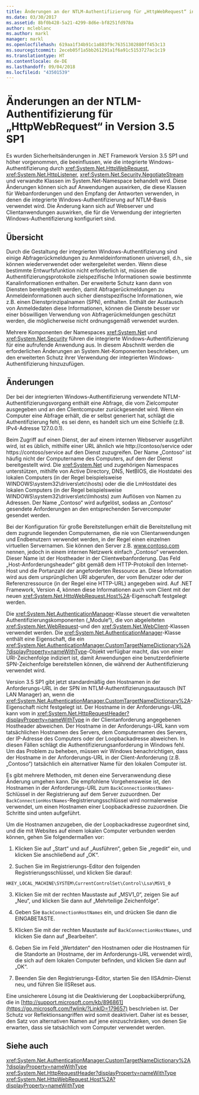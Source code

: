 ```yaml
---
title: Änderungen an der NTLM-Authentifizierung für „HttpWebRequest“ in Version 3.5 SP1
ms.date: 03/30/2017
ms.assetid: 8bf0b428-5a21-4299-8d6e-bf8251fd978a
author: mcleblanc
ms.author: markl
manager: markl
ms.openlocfilehash: 619aa1f34b91c1a883f9c76351302880ff453c13
ms.sourcegitcommit: 2eceb05f1a5bb261291a1f6a91c5153727ac1c19
ms.translationtype: HT
ms.contentlocale: de-DE
ms.lasthandoff: 09/04/2018
ms.locfileid: "43501539"
---
```

# <a name="changes-to-ntlm-authentication-for-httpwebrequest-in-version-35-sp1"></a>Änderungen an der NTLM-Authentifizierung für „HttpWebRequest“ in Version 3.5 SP1
Es wurden Sicherheitsänderungen in .NET Framework Version 3.5 SP1 und höher vorgenommen, die beeinflussen, wie die integrierte Windows-Authentifizierung durch <xref:System.Net.HttpWebRequest>, <xref:System.Net.HttpListener>, <xref:System.Net.Security.NegotiateStream> und verwandte Klassen im System.Net-Namespace behandelt wird. Diese Änderungen können sich auf Anwendungen auswirken, die diese Klassen für Webanforderungen und den Empfang der Antworten verwenden, in denen die integrierte Windows-Authentifizierung auf NTLM-Basis verwendet wird. Die Änderung kann sich auf Webserver und Clientanwendungen auswirken, die für die Verwendung der integrierten Windows-Authentifizierung konfiguriert sind.  
  
## <a name="overview"></a>Übersicht  
 Durch die Gestaltung der integrierten Windows-Authentifizierung sind einige Abfragerückmeldungen zu Anmeldeinformationen universell, d.h., sie können wiederverwendet oder weitergeleitet werden. Wenn diese bestimmte Entwurfsfunktion nicht erforderlich ist, müssen die Authentifizierungsprotokolle zielspezifische Informationen sowie bestimmte Kanalinformationen enthalten. Der erweiterte Schutz kann dann von Diensten bereitgestellt werden, damit Abfragerückmeldungen zu Anmeldeinformationen auch sicher dienstspezifische Informationen, wie z.B. einen Dienstprinzipalnamen (SPN), enthalten. Enthält der Austausch von Anmeldedaten diese Informationen, können die Dienste besser vor einer böswilligen Verwendung von Abfragerückmeldungen geschützt werden, die möglicherweise nicht ordnungsgemäß verwendet wurden.  
  
 Mehrere Komponenten der Namespaces <xref:System.Net> und <xref:System.Net.Security> führen die integrierte Windows-Authentifizierung für eine aufrufende Anwendung aus. In diesem Abschnitt werden die erforderlichen Änderungen an System.Net-Komponenten beschrieben, um den erweiterten Schutz ihrer Verwendung der integrierten Windows-Authentifizierung hinzuzufügen.  
  
## <a name="changes"></a>Änderungen  
 Der bei der integrierten Windows-Authentifizierung verwendete NTLM-Authentifizierungsvorgang enthält eine Abfrage, die vom Zielcomputer ausgegeben und an den Clientcomputer zurückgesendet wird. Wenn ein Computer eine Abfrage erhält, die er selbst generiert hat, schlägt die Authentifizierung fehl, es sei denn, es handelt sich um eine Schleife (z.B. IPv4-Adresse 127.0.0.1).  
  
 Beim Zugriff auf einen Dienst, der auf einem internen Webserver ausgeführt wird, ist es üblich, mithilfe einer URL ähnlich wie http://contoso/service oder https://contoso/service auf den Dienst zuzugreifen. Der Name „Contoso“ ist häufig nicht der Computername des Computers, auf dem der Dienst bereitgestellt wird. Die <xref:System.Net> und zugehörigen Namespaces unterstützen, mithilfe von Active Directory, DNS, NetBIOS, die Hostdatei des lokalen Computers (in der Regel beispielsweise WINDOWS\system32\drivers\etc\hosts) oder die die LmHostdatei des lokalen Computers (in der Regel beispielsweise WINDOWS\system32\drivers\etc\lmhosts) zum Auflösen von Namen zu Adressen. Der Name „Contoso“ wird aufgelöst, sodass an „Contoso“ gesendete Anforderungen an den entsprechenden Servercomputer gesendet werden.  
  
 Bei der Konfiguration für große Bereitstellungen erhält die Bereitstellung mit dem zugrunde liegenden Computernamen, die nie von Clientanwendungen und Endbenutzern verwendet werden, in der Regel einen einzelnen virtuellen Servernamen. Sie können den Server z.B. www.contoso.com nennen, jedoch in einem internen Netzwerk einfach „Contoso“ verwenden. Dieser Name ist der Hostheader in der Clientwebanforderung. Das Feld „Host-Anforderungsheader“ gibt gemäß dem HTTP-Protokoll den Internet-Host und die Portanzahl der angeforderten Ressource an. Diese Information wird aus dem ursprünglichen URI abgerufen, der vom Benutzer oder der Referenzressource (in der Regel eine HTTP-URL) angegeben wird. Auf .NET Framework, Version 4, können diese Informationen auch vom Client mit der neuen <xref:System.Net.HttpWebRequest.Host%2A>-Eigenschaft festgelegt werden.  
  
 Die <xref:System.Net.AuthenticationManager>-Klasse steuert die verwalteten Authentifizierungskomponenten („Module“), die von abgeleiteten <xref:System.Net.WebRequest>-und den <xref:System.Net.WebClient>-Klassen verwendet werden. Die <xref:System.Net.AuthenticationManager>-Klasse enthält eine Eigenschaft, die ein <xref:System.Net.AuthenticationManager.CustomTargetNameDictionary%2A?displayProperty=nameWithType>-Objekt verfügbar macht, das von einer URI-Zeichenfolge indiziert ist, damit Anwendungen eine benutzerdefinierte SPN-Zeichenfolge bereitstellen können, die während der Authentifizierung verwendet wird.  
  
 Version 3.5 SP1 gibt jetzt standardmäßig den Hostnamen in der Anforderungs-URL in der SPN im NTLM-Authentifizierungsaustausch (NT LAN Manager) an, wenn die <xref:System.Net.AuthenticationManager.CustomTargetNameDictionary%2A>-Eigenschaft nicht festgelegt ist. Der Hostname in der Anforderungs-URL kann vom in <xref:System.Net.HttpRequestHeader?displayProperty=nameWithType> in der Clientanforderung angegebenen Hostheader abweichen. Der Hostname in der Anforderungs-URL kann vom tatsächlichen Hostnamen des Servers, dem Computernamen des Servers, der IP-Adresse des Computers oder der Loopbackadresse abweichen. In diesen Fällen schlägt die Authentifizierungsanforderung in Windows fehl. Um das Problem zu beheben, müssen wir Windows benachrichtigen, dass der Hostname in der Anforderungs-URL in der Client-Anforderung (z.B. „Contoso“) tatsächlich ein alternativer Name für den lokalen Computer ist.  
  
 Es gibt mehrere Methoden, mit denen eine Serveranwendung diese Änderung umgehen kann. Die empfohlene Vorgehensweise ist, den Hostnamen in der Anforderungs-URL zum `BackConnectionHostNames`-Schlüssel in der Registrierung auf dem Server zuzuordnen. Der `BackConnectionHostNames`-Registrierungsschlüssel wird normalerweise verwendet, um einen Hostnamen einer Loopbackadresse zuzuordnen. Die Schritte sind unten aufgeführt.  
  
 Um die Hostnamen anzugeben, die der Loopbackadresse zugeordnet sind, und die mit Websites auf einem lokalen Computer verbunden werden können, gehen Sie folgendermaßen vor:  
  
 1. Klicken Sie auf „Start“ und auf „Ausführen“, geben Sie „regedit“ ein, und klicken Sie anschließend auf „OK“.  
  
 2. Suchen Sie im Registrierungs-Editor den folgenden Registrierungsschlüssel, und klicken Sie darauf:  
  
 `HKEY_LOCAL_MACHINE\SYSTEM\CurrentControlSet\Control\Lsa\MSV1_0`  
  
 3. Klicken Sie mit der rechten Maustaste auf „MSV1_0“, zeigen Sie auf „Neu“, und klicken Sie dann auf „Mehrteilige Zeichenfolge“.  
  
 4. Geben Sie `BackConnectionHostNames` ein, und drücken Sie dann die EINGABETASTE.  
  
 5. Klicken Sie mit der rechten Maustaste auf `BackConnectionHostNames`, und klicken Sie dann auf „Bearbeiten“.  
  
 6. Geben Sie im Feld „Wertdaten“ den Hostnamen oder die Hostnamen für die Standorte an (Hostname, der im Anforderungs-URL verwendet wird), die sich auf dem lokalen Computer befinden, und klicken Sie dann auf „OK“.  
  
 7. Beenden Sie den Registrierungs-Editor, starten Sie den IISAdmin-Dienst neu, und führen Sie IISReset aus.  
  
 Eine unsicherere Lösung ist die Deaktivierung der Loopbacküberprüfung, die in [http://support.microsoft.com/kb/896861](https://go.microsoft.com/fwlink/?LinkID=179657) beschrieben ist. Der Schutz vor Reflektionsangriffen wird somit deaktiviert. Daher ist es besser, den Satz von alternativen Namen auf jene einzuschränken, von denen Sie erwarten, dass sie tatsächlich vom Computer verwendet werden.  
  
## <a name="see-also"></a>Siehe auch  
 <xref:System.Net.AuthenticationManager.CustomTargetNameDictionary%2A?displayProperty=nameWithType>  
 <xref:System.Net.HttpRequestHeader?displayProperty=nameWithType>  
 <xref:System.Net.HttpWebRequest.Host%2A?displayProperty=nameWithType>
